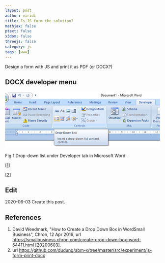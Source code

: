 ```yaml
---
layout: post
author: viridi
title: Is JS form the solution?
mathjax: false
ptext: false
x3dom: false
threejs: false
category: js
tags: [www]
---
```

Design a form with JS and print it as PDF (or DOCX?)

## DOCX developer menu
![](https://github.com/dudung/abm-x/raw/master/src/experiment/js-form-print-docx/drop-down-list.png)

Fig 1 Drop-down list under Developer tab in Microsoft Word.

[[1](#ref1)]

[[2](#ref2)]

## Edit
2020-06-03 Create this post. <br />

## References
1. <a name="ref1"></a> David Weedmark, "How to Create a Drop Down Box in WordSmall Business", Chron, 12 Apr 2019, url https://smallbusiness.chron.com/create-drop-down-box-word-54411.html [20200603].
2. <a name="ref2"></a> url <https://github.com/dudung/abm-x/tree/master/src/experiment/js-form-print-docx>
